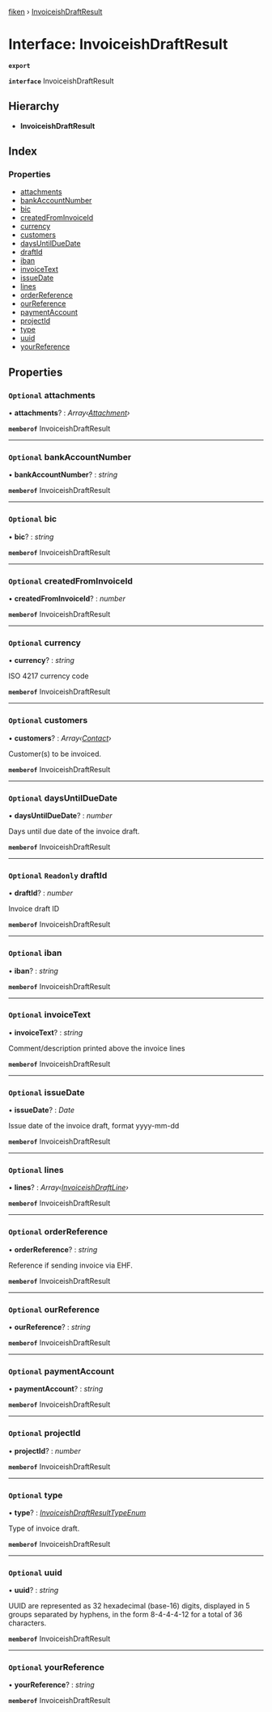 [fiken](../README.md) › [InvoiceishDraftResult](invoiceishdraftresult.md)

# Interface: InvoiceishDraftResult

**`export`** 

**`interface`** InvoiceishDraftResult

## Hierarchy

* **InvoiceishDraftResult**

## Index

### Properties

* [attachments](invoiceishdraftresult.md#optional-attachments)
* [bankAccountNumber](invoiceishdraftresult.md#optional-bankaccountnumber)
* [bic](invoiceishdraftresult.md#optional-bic)
* [createdFromInvoiceId](invoiceishdraftresult.md#optional-createdfrominvoiceid)
* [currency](invoiceishdraftresult.md#optional-currency)
* [customers](invoiceishdraftresult.md#optional-customers)
* [daysUntilDueDate](invoiceishdraftresult.md#optional-daysuntilduedate)
* [draftId](invoiceishdraftresult.md#optional-readonly-draftid)
* [iban](invoiceishdraftresult.md#optional-iban)
* [invoiceText](invoiceishdraftresult.md#optional-invoicetext)
* [issueDate](invoiceishdraftresult.md#optional-issuedate)
* [lines](invoiceishdraftresult.md#optional-lines)
* [orderReference](invoiceishdraftresult.md#optional-orderreference)
* [ourReference](invoiceishdraftresult.md#optional-ourreference)
* [paymentAccount](invoiceishdraftresult.md#optional-paymentaccount)
* [projectId](invoiceishdraftresult.md#optional-projectid)
* [type](invoiceishdraftresult.md#optional-type)
* [uuid](invoiceishdraftresult.md#optional-uuid)
* [yourReference](invoiceishdraftresult.md#optional-yourreference)

## Properties

### `Optional` attachments

• **attachments**? : *Array‹[Attachment](attachment.md)›*

**`memberof`** InvoiceishDraftResult

___

### `Optional` bankAccountNumber

• **bankAccountNumber**? : *string*

**`memberof`** InvoiceishDraftResult

___

### `Optional` bic

• **bic**? : *string*

**`memberof`** InvoiceishDraftResult

___

### `Optional` createdFromInvoiceId

• **createdFromInvoiceId**? : *number*

**`memberof`** InvoiceishDraftResult

___

### `Optional` currency

• **currency**? : *string*

ISO 4217 currency code

**`memberof`** InvoiceishDraftResult

___

### `Optional` customers

• **customers**? : *Array‹[Contact](contact.md)›*

Customer(s) to be invoiced.

**`memberof`** InvoiceishDraftResult

___

### `Optional` daysUntilDueDate

• **daysUntilDueDate**? : *number*

Days until due date of the invoice draft.

**`memberof`** InvoiceishDraftResult

___

### `Optional` `Readonly` draftId

• **draftId**? : *number*

Invoice draft ID

**`memberof`** InvoiceishDraftResult

___

### `Optional` iban

• **iban**? : *string*

**`memberof`** InvoiceishDraftResult

___

### `Optional` invoiceText

• **invoiceText**? : *string*

Comment/description printed above the invoice lines

**`memberof`** InvoiceishDraftResult

___

### `Optional` issueDate

• **issueDate**? : *Date*

Issue date of the invoice draft, format yyyy-mm-dd

**`memberof`** InvoiceishDraftResult

___

### `Optional` lines

• **lines**? : *Array‹[InvoiceishDraftLine](invoiceishdraftline.md)›*

**`memberof`** InvoiceishDraftResult

___

### `Optional` orderReference

• **orderReference**? : *string*

Reference if sending invoice via EHF.

**`memberof`** InvoiceishDraftResult

___

### `Optional` ourReference

• **ourReference**? : *string*

**`memberof`** InvoiceishDraftResult

___

### `Optional` paymentAccount

• **paymentAccount**? : *string*

**`memberof`** InvoiceishDraftResult

___

### `Optional` projectId

• **projectId**? : *number*

**`memberof`** InvoiceishDraftResult

___

### `Optional` type

• **type**? : *[InvoiceishDraftResultTypeEnum](../enums/invoiceishdraftresulttypeenum.md)*

Type of invoice draft.

**`memberof`** InvoiceishDraftResult

___

### `Optional` uuid

• **uuid**? : *string*

UUID are represented as 32 hexadecimal (base-16) digits, displayed in 5 groups separated by hyphens, in the form 8-4-4-4-12 for a total of 36 characters.

**`memberof`** InvoiceishDraftResult

___

### `Optional` yourReference

• **yourReference**? : *string*

**`memberof`** InvoiceishDraftResult
